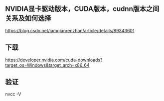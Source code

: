 
## NVIDIA显卡驱动版本，CUDA版本，cudnn版本之间关系及如何选择
https://blog.csdn.net/iamqianrenzhan/article/details/89343601
## 下载
https://developer.nvidia.com/cuda-downloads?target_os=Windows&target_arch=x86_64

## 验证
nvcc -V